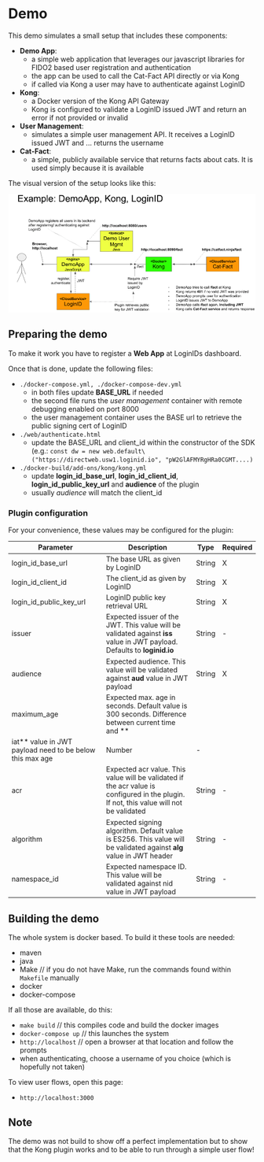 # Demo

This demo simulates a small setup that includes these components:

- **Demo App**:
  - a simple web application that leverages our javascript libraries for FIDO2 based user registration and authentication
  - the app can be used to call the Cat-Fact API directly or via Kong
  - if called via Kong a user may have to authenticate against LoginID
- **Kong**:
  - a Docker version of the Kong API Gateway
  - Kong is configured to validate a LoginID issued JWT and return an error if not provided or invalid
- **User Management**:
  - simulates a simple user management API. It receives a LoginID issued JWT and ... returns the username
- **Cat-Fact**:
  - a simple, publicly available service that returns facts about cats. It is used simply because it is available

The visual version of the setup looks like this:

![alt overview](web/images/setup.png)

## Preparing the demo

To make it work you have to register a **Web App** at LoginIDs dashboard.

Once that is done, update the following files:

- `./docker-compose.yml, ./docker-compose-dev.yml`
  - in both files update **BASE_URL** if needed
  - the second file runs the *user management* container with remote debugging enabled on port 8000
  - the user management container uses the BASE url to retrieve the public signing cert of LoginID
- `./web/authenticate.html`
  - update the BASE_URL and client_id within the constructor of the SDK (e.g.: `const dw = new web.default\("https://directweb.usw1.loginid.io", "pW2GlAFMYRgHRa0CGMT....)`
- `./docker-build/add-ons/kong/kong.yml`
  - update **login_id_base_url**, **login_id_client_id**, **login_id_public_key_url** and **audience** of the plugin
  - usually *audience* will match the client_id

### Plugin configuration

For your convenience, these values may be configured for the plugin:

|Parameter|Description|Type|Required|
|---------|-----------|----|--------|
|login_id_base_url|The base URL as given by LoginID|String|X|
|login_id_client_id|The client_id as given by LoginID|String|X|
|login_id_public_key_url|LoginID public key retrieval URL|String|X|
|issuer|Expected issuer of the JWT. This value will be validated against **iss** value in JWT payload. Defaults to **loginid.io**|String|-|
|audience|Expected audience. This value will be validated against **aud** value in JWT payload|String|X|
|maximum_age|Expected max. age in seconds. Default value is 300 seconds. Difference between current time and **
iat** value in JWT payload need to be below this max age|Number|-|
|acr|Expected acr value. This value will be validated if the acr value is configured in the plugin. If not, this value will not be validated|String|-|
|algorithm|Expected signing algorithm. Default value is ES256. This value will be validated against **alg** value in JWT header|String|-|
|namespace_id|Expected namespace ID. This value will be validated against nid value in JWT payload|String|-|

## Building the demo

The whole system is docker based. To build it these tools are needed:

- maven
- java
- Make  // if you do not have Make, run the commands found within `Makefile` manually
- docker
- docker-compose

If all those are available, do this:

- `make build`  // this compiles code and build the docker images
- `docker-compose up`  // this launches the system
- `http://localhost`  // open a browser at that location and follow the prompts
- when authenticating, choose a username of you choice (which is hopefully not taken)

To view user flows, open this page:

- `http://localhost:3000`

## Note

The demo was not build to show off a perfect implementation but to show that the Kong plugin works and to be able to run through a simple user flow!